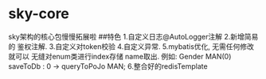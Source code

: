 # sky-core
sky架构的核心包慢慢拓展啦
##特色
1.自定义日志@AutoLogger注解
2.新增简易的 鉴权注解.
3.自定义对token校验
4.自定义异常.
5.mybatis优化, 无需任何修改就可以 无缝对enum类进行index存储  name取出.
例如: Gender MAN(0)  saveToDb : 0 ->  queryToPoJo MAN;
6.整合好的redisTemplate
